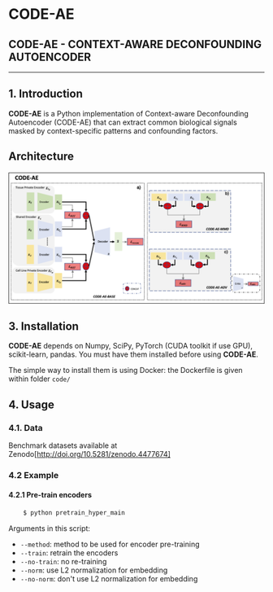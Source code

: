 # CODE-AE

## CODE-AE - CONTEXT-AWARE DECONFOUNDING AUTOENCODER
-----------------------------------------------------------------

## 1. Introduction
**CODE-AE** is a Python implementation of Context-aware Deconfounding Autoencoder (CODE-AE) that can extract common biological signals masked by context-specific patterns and confounding factors.

## Architecture
![architecture](./figs/architecture.png?raw=true)


## 3. Installation

**CODE-AE** depends on Numpy, SciPy, PyTorch (CUDA toolkit if use GPU), scikit-learn, pandas. 
You must have them installed before using **CODE-AE**.

The simple way to install them is using Docker: the Dockerfile is given within folder ``code/``

## 4. Usage

### 4.1. Data

Benchmark datasets available at Zenodo[http://doi.org/10.5281/zenodo.4477674]

### 4.2 Example 
#### 4.2.1 Pre-train encoders
```sh
    $ python pretrain_hyper_main
```
Arguments in this script:
* ``--method``:       method to be used for encoder pre-training
* ``--train``:        retrain the encoders
* ``--no-train``:     no re-training
* ``--norm``:        use L2 normalization for embedding
* ``--no-norm``:     don't use L2 normalization for embedding


